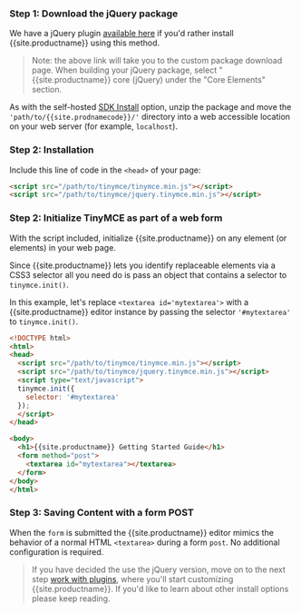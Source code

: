### Step 1: Download the jQuery package

We have a jQuery plugin [available here]({{site.gettiny}}custom-builds/) if you'd rather install {{site.productname}} using this method.

> Note: the above link will take you to the custom package download page. When building your jQuery package, select "{{site.productname}} core (jQuery) under the "Core Elements" section.

As with the self-hosted [SDK Install](#sdkinstall) option, unzip the package and move the `'path/to/{{site.prodnamecode}}/'` directory into a web accessible location on your web server (for example, `localhost`).

### Step 2: Installation

Include this line of code in the `<head>` of your page:

```html
<script src="/path/to/tinymce/tinymce.min.js"></script>
<script src="/path/to/tinymce/jquery.tinymce.min.js"></script>
```

### Step 2: Initialize TinyMCE as part of a web form

With the script included, initialize {{site.productname}} on any element (or elements) in your web page.

Since {{site.productname}} lets you identify replaceable elements via a CSS3 selector all you need do is pass an object that contains a selector to `tinymce.init()`.

In this example, let's replace `<textarea id='mytextarea'>` with a {{site.productname}} editor instance by passing the selector `'#mytextarea'` to `tinymce.init()`.

```html
<!DOCTYPE html>
<html>
<head>
  <script src="/path/to/tinymce/tinymce.min.js"></script>
  <script src="/path/to/tinymce/jquery.tinymce.min.js"></script>
  <script type="text/javascript">
  tinymce.init({
    selector: '#mytextarea'
  });
  </script>
</head>

<body>
  <h1>{{site.productname}} Getting Started Guide</h1>
  <form method="post">
    <textarea id="mytextarea"></textarea>
  </form>
</body>
</html>
```

### Step 3: Saving Content with a form POST

When the `form` is submitted the {{site.productname}} editor mimics the behavior of a normal HTML `<textarea>` during a form `post`. No additional configuration is required.

> If you have decided the use the jQuery version, move on to the next step [work with plugins](../work-with-plugins/), where you'll start customizing {{site.productname}}. If you'd like to learn about other install options please keep reading.
